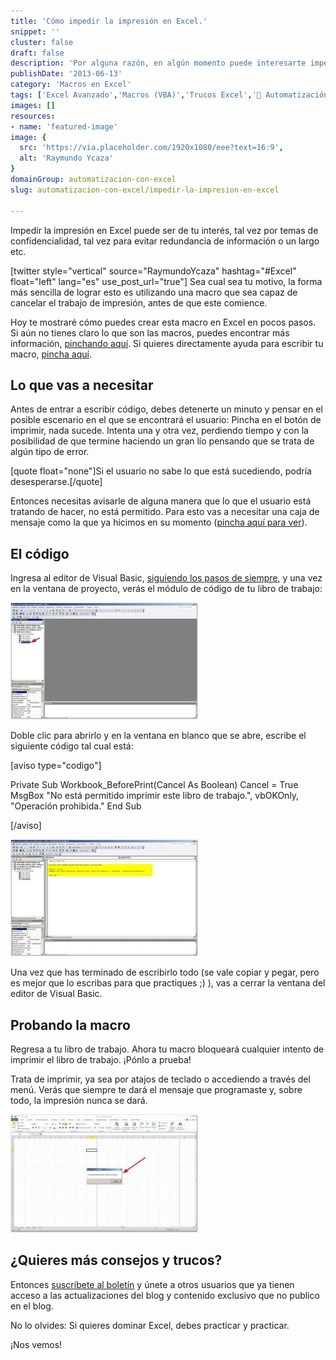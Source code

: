 ```yaml
---
title: 'Cómo impedir la impresión en Excel.'
snippet: ''
cluster: false
draft: false 
description: 'Por alguna razón, en algún momento puede interesarte impedir la impresión en Excel. Aquí te muestro cómo hacerlo.'
publishDate: '2013-06-13'
category: 'Macros en Excel'
tags: ['Excel Avanzado','Macros (VBA)','Trucos Excel','🤖 Automatización con Excel']
images: []
resources: 
- name: 'featured-image'
image: {
  src: 'https://via.placeholder.com/1920x1080/eee?text=16:9',
  alt: 'Raymundo Ycaza'
}
domainGroup: automatizacion-con-excel
slug: automatizacion-con-excel/impedir-la-impresion-en-excel

---
```


Impedir la impresión en Excel puede ser de tu interés, tal vez por temas de confidencialidad, tal vez para evitar redundancia de información o un largo etc.

\[twitter style="vertical" source="RaymundoYcaza" hashtag="#Excel" float="left" lang="es" use\_post\_url="true"\] Sea cual sea tu motivo, la forma más sencilla de lograr esto es utilizando una macro que sea capaz de cancelar el trabajo de impresión, antes de que este comience.

Hoy te mostraré cómo puedes crear esta macro en Excel en pocos pasos. Si aún no tienes claro lo que son las macros, puedes encontrar más información, [pinchando aquí](http://raymundoycaza.com/macros-en-excel/ "Comencemos con las Macros en Excel."). Si quieres directamente ayuda para escribir tu macro, [pincha aquí](http://raymundoycaza.com/escribe-tu-primera-macro-en-excel/ "Escribe tu primera Macro en Excel.").

## Lo que vas a necesitar

Antes de entrar a escribir código, debes detenerte un minuto y pensar en el posible escenario en el que se encontrará el usuario: Pincha en el botón de imprimir, nada sucede. Intenta una y otra vez, perdiendo tiempo y con la posibilidad de que termine haciendo un gran lío pensando que se trata de algún tipo de error.

\[quote float="none"\]Si el usuario no sabe lo que está sucediendo, podría desesperarse.\[/quote\]

Entonces necesitas avisarle de alguna manera que lo que el usuario está tratando de hacer, no está permitido. Para esto vas a necesitar una caja de mensaje como la que ya hicimos en su momento ([pincha aquí para ver](http://raymundoycaza.com/mensaje-en-excel/ "Mostrar un mensaje en Excel con VBA (Macros)")).

## El código

Ingresa al editor de Visual Basic, [siguiendo los pasos de siempre](http://raymundoycaza.com/escribe-tu-primera-macro-en-excel/ "Escribe tu primera Macro en Excel."), y una vez en la ventana de proyecto, verás el módulo de código de tu libro de trabajo:

[![Cómo impedir la impresión en Excel](images/como-impedir-la-impresion-en-excel-000052-300x187.jpg)](http://raymundoycaza.com/wp-content/uploads/como-impedir-la-impresion-en-excel-000052.jpg)

Doble clic para abrirlo y en la ventana en blanco que se abre, escribe el siguiente código tal cual está:

\[aviso type="codigo"\]

Private Sub Workbook\_BeforePrint(Cancel As Boolean) Cancel = True MsgBox "No está permitido imprimir este libro de trabajo.", vbOKOnly, "Operación prohibida." End Sub

\[/aviso\]

[![Cómo impedir la impresión en Excel](images/como-impedir-la-impresion-en-excel-000054-300x187.jpg)](http://raymundoycaza.com/wp-content/uploads/como-impedir-la-impresion-en-excel-000054.jpg)

Una vez que has terminado de escribirlo todo (se vale copiar y pegar, pero es mejor que lo escribas para que practiques ;) ), vas a cerrar la ventana del editor de Visual Basic.

## Probando la macro

Regresa a tu libro de trabajo. Ahora tu macro bloqueará cualquier intento de imprimir el libro de trabajo. ¡Pónlo a prueba!

Trata de imprimir, ya sea por atajos de teclado o accediendo a través del menú. Verás que siempre te dará el mensaje que programaste y, sobre todo, la impresión nunca se dará.

[![Cómo impedir la impresión en Excel](images/como-impedir-la-impresion-en-excel-000055-300x189.jpg)](http://raymundoycaza.com/wp-content/uploads/como-impedir-la-impresion-en-excel-000055.jpg)

## ¿Quieres más consejos y trucos?

Entonces [suscríbete al boletín](http://raymundoycaza.com/ebook-suscripcion/ "Suscríbete al Boletín de Excel") y únete a otros usuarios que ya tienen acceso a las actualizaciones del blog y contenido exclusivo que no publico en el blog.

No lo olvides: Si quieres dominar Excel, debes practicar y practicar.

¡Nos vemos!
